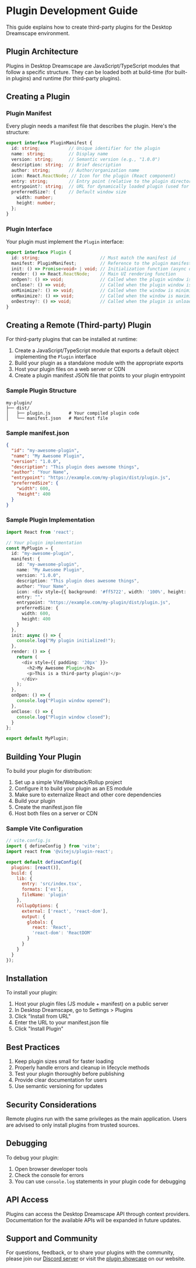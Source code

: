 # Plugin Development Guide

This guide explains how to create third-party plugins for the Desktop Dreamscape environment.

## Plugin Architecture

Plugins in Desktop Dreamscape are JavaScript/TypeScript modules that follow a specific structure. They can be loaded both at build-time (for built-in plugins) and runtime (for third-party plugins).

## Creating a Plugin

### Plugin Manifest

Every plugin needs a manifest file that describes the plugin. Here's the structure:

```typescript
export interface PluginManifest {
  id: string;           // Unique identifier for the plugin
  name: string;         // Display name
  version: string;      // Semantic version (e.g., "1.0.0")
  description: string;  // Brief description
  author: string;       // Author/organization name
  icon: React.ReactNode; // Icon for the plugin (React component)
  entry: string;        // Entry point (relative to the plugin directory)
  entrypoint?: string;  // URL for dynamically loaded plugin (used for remote plugins)
  preferredSize?: {     // Default window size
    width: number;
    height: number;
  };
}
```

### Plugin Interface

Your plugin must implement the `Plugin` interface:

```typescript
export interface Plugin {
  id: string;                       // Must match the manifest id
  manifest: PluginManifest;         // Reference to the plugin manifest
  init: () => Promise<void> | void; // Initialization function (async or sync)
  render: () => React.ReactNode;    // Main UI rendering function
  onOpen?: () => void;              // Called when the plugin window is opened
  onClose?: () => void;             // Called when the plugin window is closed
  onMinimize?: () => void;          // Called when the window is minimized
  onMaximize?: () => void;          // Called when the window is maximized
  onDestroy?: () => void;           // Called when the plugin is unloaded
}
```

## Creating a Remote (Third-party) Plugin

For third-party plugins that can be installed at runtime:

1. Create a JavaScript/TypeScript module that exports a default object implementing the `Plugin` interface
2. Build your plugin as a standalone module with the appropriate exports
3. Host your plugin files on a web server or CDN
4. Create a plugin manifest JSON file that points to your plugin entrypoint

### Sample Plugin Structure

```
my-plugin/
├── dist/
│   ├── plugin.js       # Your compiled plugin code
│   └── manifest.json   # Manifest file
```

### Sample manifest.json

```json
{
  "id": "my-awesome-plugin",
  "name": "My Awesome Plugin",
  "version": "1.0.0",
  "description": "This plugin does awesome things",
  "author": "Your Name",
  "entrypoint": "https://example.com/my-plugin/dist/plugin.js",
  "preferredSize": {
    "width": 600,
    "height": 400
  }
}
```

### Sample Plugin Implementation

```typescript
import React from 'react';

// Your plugin implementation
const MyPlugin = {
  id: "my-awesome-plugin",
  manifest: {
    id: "my-awesome-plugin",
    name: "My Awesome Plugin",
    version: "1.0.0",
    description: "This plugin does awesome things",
    author: "Your Name",
    icon: <div style={{ background: '#ff5722', width: '100%', height: '100%', display: 'flex', alignItems: 'center', justifyContent: 'center' }}>P</div>,
    entry: "",
    entrypoint: "https://example.com/my-plugin/dist/plugin.js",
    preferredSize: {
      width: 600,
      height: 400
    }
  },
  init: async () => {
    console.log("My plugin initialized!");
  },
  render: () => {
    return (
      <div style={{ padding: '20px' }}>
        <h2>My Awesome Plugin</h2>
        <p>This is a third-party plugin!</p>
      </div>
    );
  },
  onOpen: () => {
    console.log("Plugin window opened");
  },
  onClose: () => {
    console.log("Plugin window closed");
  }
};

export default MyPlugin;
```

## Building Your Plugin

To build your plugin for distribution:

1. Set up a simple Vite/Webpack/Rollup project
2. Configure it to build your plugin as an ES module
3. Make sure to externalize React and other core dependencies
4. Build your plugin
5. Create the manifest.json file
6. Host both files on a server or CDN

### Sample Vite Configuration

```javascript
// vite.config.js
import { defineConfig } from 'vite';
import react from '@vitejs/plugin-react';

export default defineConfig({
  plugins: [react()],
  build: {
    lib: {
      entry: 'src/index.tsx',
      formats: ['es'],
      fileName: 'plugin'
    },
    rollupOptions: {
      external: ['react', 'react-dom'],
      output: {
        globals: {
          react: 'React',
          'react-dom': 'ReactDOM'
        }
      }
    }
  }
});
```

## Installation

To install your plugin:

1. Host your plugin files (JS module + manifest) on a public server
2. In Desktop Dreamscape, go to Settings > Plugins
3. Click "Install from URL"
4. Enter the URL to your manifest.json file
5. Click "Install Plugin"

## Best Practices

1. Keep plugin sizes small for faster loading
2. Properly handle errors and cleanup in lifecycle methods
3. Test your plugin thoroughly before publishing
4. Provide clear documentation for users
5. Use semantic versioning for updates

## Security Considerations

Remote plugins run with the same privileges as the main application. Users are advised to only install plugins from trusted sources.

## Debugging

To debug your plugin:

1. Open browser developer tools
2. Check the console for errors
3. You can use `console.log` statements in your plugin code for debugging

## API Access

Plugins can access the Desktop Dreamscape API through context providers. Documentation for the available APIs will be expanded in future updates.

## Support and Community

For questions, feedback, or to share your plugins with the community, please join our [Discord server](https://example.com/discord) or visit the [plugin showcase](https://example.com/plugins) on our website. 